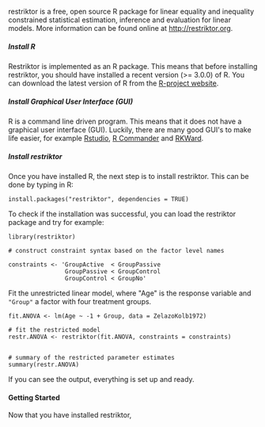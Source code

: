 restriktor is a free, open source R package for linear equality and inequality 
constrained statistical estimation, inference and evaluation for linear models. More 
information can be found online at http://restriktor.org.


##### Install R #####
Restriktor is implemented as an R package. This means that before installing
restriktor, you should have installed a recent version (>= 3.0.0) of R. You can
download the latest version of R from the
[R-project website](http://www.r-project.org).

##### Install Graphical User Interface (GUI) #####
R is a command line driven program. This means that it does not have a graphical
user interface (GUI). Luckily, there are many good GUI's to make life easier, for
example [Rstudio](http://rstudio.org), [R Commander](http://www.rcommander.com/)
and [RKWard](https://rkward.kde.org/).

##### Install restriktor #####
Once you have installed R, the next step is to install restriktor. This can be
done by typing in R:

`install.packages("restriktor", dependencies = TRUE)`

To check if the installation was successful, you can load the restriktor package
and try for example:

```
library(restriktor)

# construct constraint syntax based on the factor level names

constraints <- 'GroupActive  < GroupPassive
                GroupPassive < GroupControl
                GroupControl < GroupNo'
```

Fit the unrestricted linear model, where "Age" is the response
variable and `"Group"` a factor with four treatment groups.

`fit.ANOVA <- lm(Age ~ -1 + Group, data = ZelazoKolb1972)`

```
# fit the restricted model
restr.ANOVA <- restriktor(fit.ANOVA, constraints = constraints)


# summary of the restricted parameter estimates
summary(restr.ANOVA)
```

If you can see the output, everything is set up and ready.

#### Getting Started #####
Now that you have installed restriktor, 
